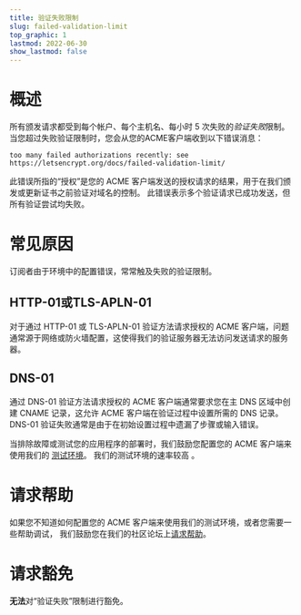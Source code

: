 ```yaml
---
title: 验证失败限制
slug: failed-validation-limit
top_graphic: 1
lastmod: 2022-06-30
show_lastmod: false
---
```



# 概述
所有颁发请求都受到每个帐户、每个主机名、每小时 5 次失败的*验证失败*限制。 当您超过失败验证限制时，您会从您的ACME客户端收到以下错误消息：

```
too many failed authorizations recently: see https://letsencrypt.org/docs/failed-validation-limit/
```

此错误所指的“授权”是您的 ACME 客户端发送的授权请求的结果，用于在我们颁发或更新证书之前验证对域名的控制。 此错误表示多个验证请求已成功发送，但所有验证尝试均失败。

# 常见原因

订阅者由于环境中的配置错误，常常触及失败的验证限制。

## HTTP-01或TLS-APLN-01

对于通过 HTTP-01 或 TLS-APLN-01 验证方法请求授权的 ACME 客户端，问题通常源于网络或防火墙配置，这使得我们的验证服务器无法访问发送请求的服务器。

## DNS-01

通过 DNS-01 验证方法请求授权的 ACME 客户端通常要求您在主 DNS 区域中创建 CNAME 记录，这允许 ACME 客户端在验证过程中设置所需的 DNS 记录。 DNS-01 验证失败通常是由于在初始设置过程中遗漏了步骤或输入错误。

当排除故障或测试您的应用程序的部署时，我们鼓励您配置您的 ACME 客户端来使用我们的 [测试环境](/docs/staging-environment/)。 我们的测试环境的速率较高 [](/docs/staging-environment/#rate-limits)。

# 请求帮助

如果您不知道如何配置您的 ACME 客户端来使用我们的测试环境，或者您需要一些帮助调试， 我们鼓励您在我们的社区论坛上[请求帮助](https://community.letsencrypt.org/c/help/13)。

# 请求豁免

**无法**对“验证失败”限制进行豁免。